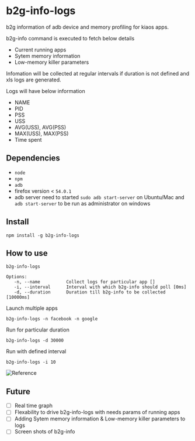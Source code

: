 # b2g-info-logs

b2g information of adb device and memory profiling for kiaos apps.

b2g-info command is executed to fetch below details

- Current running apps
- Sytem memory information
- Low-memory killer parameters

Infomation will be collected at regular intervals if duration is not defined and xls logs are generated.

Logs will have below information

- NAME
- PID
- PSS
- USS
- AVG(USS), AVG(PSS)
- MAX(USS), MAX(PSS)
- Time spent

## Dependencies

- `node`
- `npm`
- `adb`
- firefox version < `54.0.1`
- adb server need to started `sudo adb start-server` on Ubuntu/Mac and `adb start-server` to be run as administrator on windows

## Install

```
npm install -g b2g-info-logs
```

## How to use

```
b2g-info-logs

Options:
   -n, --name          Collect logs for particular app []
   -i, --interval      Interval with which b2g-info should poll [0ms]
   -d, --duration      Duration till b2g-info to be collected [10000ms]
```

Launch multiple apps

```
b2g-info-logs -n facebook -n google
```

Run for particular duration

```
b2g-info-logs -d 30000
```

Run with defined interval

```
b2g-info-logs -i 10
```

![Reference](https://user-images.githubusercontent.com/54983245/102697067-d26f5900-4258-11eb-9c2a-23aa08de580c.gif)

## Future

- [ ] Real time graph
- [ ] Flexability to drive b2g-info-logs with needs params of running apps
- [ ] Adding Sytem memory information & Low-memory killer parameters to logs
- [ ] Screen shots of b2g-info
